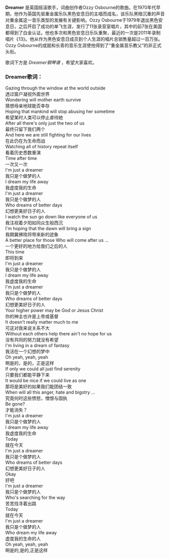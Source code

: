 

**Dreamer** 是英国摇滚歌手，词曲创作者Ozzy
Osbourne的歌曲。在1970年代早期，他作为英国先驱重金属乐队黑色安息日的主唱而成名，该乐队黑暗沉重的声音对重金属这一音乐类型的发展有关键影响。Ozzy
Osbourne于1979年退出黑色安息日，之后开启了成功的单飞生涯，发行了11张录音室唱片，其中的前7张在美国都得到了白金认证。他也多次和黑色安息日乐队重聚，最近的一次是2011年录制唱片《13》。他从作为黑色安息日成员到个人生涯的唱片总销售量超过一百万张。Ozzy
Osbourne的成就和长青的音乐生涯使他得到了“重金属音乐教父”的非正式头衔。

  
歌词下方是 _Dreamer钢琴谱_ ，希望大家喜欢。

### Dreamer歌词：

Gazing through the window at the world outside  
透过窗户凝视外面世界  
Wondering will mother earth survive  
猜想母亲地球能否幸存  
Hoping that mankind will stop abusing her sometime  
希望某时人类可以停止虐待她  
After all there's only just the two of us  
最终只留下我们两个  
And here we are still fighting for our lives  
在此仍在为生命而战  
Watching all of history repeat itself  
看着历史悉数重演  
Time after time  
一次又一次  
I'm just a dreamer  
我只是个做梦的人  
I dream my life away  
我虚度我的生命  
I'm just a dreamer  
我只是个做梦的人  
Who dreams of better days  
幻想更美好日子的人  
I watch the sun go down like everyone of us  
我注视着夕阳如同众生般西沉  
I'm hoping that the dawn will bring a sign  
我期冀拂晓将带来新的迹象  
A better place for those Who will come after us ...  
一个更好的地方给我们之后的人  
This time  
即将到来  
I'm just a dreamer  
我只是个做梦的人  
I dream my life away  
我虚度我的生命  
I'm just a dreamer  
我只是个做梦的人  
Who dreams of better days  
幻想更美好日子的人  
Your higher power may be God or Jesus Christ  
你的神主也许是上帝或基督  
It doesn't really matter much to me  
可这对我来说关系不大  
Without each others help there ain't no hope for us  
没有共同的努力就没有希望  
I'm living in a dream of fantasy  
我活在一个幻想的梦中  
Oh yeah, yeah, yeah  
啊是的，是的，正是这样  
If only we could all just find serenity  
只要我们都能平静下来  
It would be nice if we could live as one  
那将是美好的如果我们能团结一致  
When will all this anger, hate and bigotry ...  
究竟何时这些愤怒，憎恨与固执  
Be gone?  
才能消失？  
I'm just a dreamer  
我只是个做梦的人  
I dream my life away  
我虚度我的生命  
Today  
就在今天  
I'm just a dreamer  
我只是个做梦的人  
Who dreams of better days  
幻想更美好日子的人  
Okay  
好吧  
I'm just a dreamer  
我只是个做梦的人  
Who's searching for the way  
苦苦找寻着出路  
Today  
就在今天  
I'm just a dreamer  
我只是个做梦的人  
Who dream my life away  
虚度我的生命的人  
Oh yeah, yeah, yeah  
啊是的,是的,正是这样

